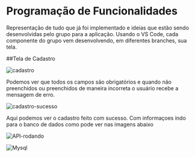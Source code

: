 # Programação de Funcionalidades
Representação de tudo que já foi implementado e ideias que estão sendo desenvolvidas pelo grupo para a aplicação. Usando o VS Code, cada componente do grupo vem desenvolvendo, em diferentes branches, sua tela.

##Tela de Cadastro

![cadastro](https://user-images.githubusercontent.com/103579574/236703168-28207bbb-2cd7-4edb-adfb-e15c156c0c7e.gif)

Podemos ver que todos os campos são obrigatórios e quando não preenchidos ou preenchidos de maneira incorreta o usuário recebe a mensagem de erro.

![cadastro-sucesso](https://user-images.githubusercontent.com/103579574/236703755-f85fdeff-33ef-404d-994a-06341f94d44d.gif)

Aqui podemos ver o cadastro feito com sucesso. Com informaçoes indo para o banco de dados como pode ver nas imagens abaixo

![API-rodando](https://user-images.githubusercontent.com/103579574/236703827-89fc75a1-0a2c-4fda-b3c7-634b03150e2e.png)

![Mysql](https://user-images.githubusercontent.com/103579574/236703863-fffa1b8a-1d76-48e5-a26f-2b4b4043d3eb.png)



